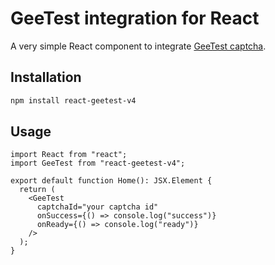 # GeeTest integration for React

A very simple React component to
integrate [GeeTest captcha](https://docs.geetest.com/BehaviorVerification/overview/start/).

## Installation

```bash
npm install react-geetest-v4
```

## Usage

```tsx
import React from "react";
import GeeTest from "react-geetest-v4";

export default function Home(): JSX.Element {
  return (
    <GeeTest
      captchaId="your captcha id"
      onSuccess={() => console.log("success")}
      onReady={() => console.log("ready")}
    />
  );
}
```
